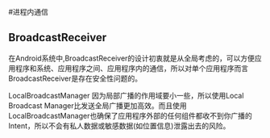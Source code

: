 #进程内通信

## BroadcastReceiver

在Android系统中,BroadcastReceiver的设计初衷就是从全局考虑的，可以方便应用程序和系统、应用程序之间、应用程序内的通信，所以对单个应用程序而言BroadcastReceiver是存在安全性问题的。

LocalBroadcastManager
因为局部广播的作用域要小一些，所以使用Local Broadcast Manager比发送全局广播更加高效。而且使用LocalBroadcastManager也确保了应用程序外部的任何组件都收不到你广播的Intent，所以不会有私人数据或敏感数据(如位置信息)泄露出去的风险。
